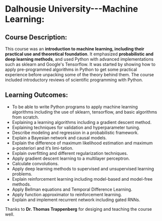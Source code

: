 # Dalhousie University---Machine Learning:


Course Description:
-------------------
This course was an **introduction to machine learning, including their practical use and theoretical foundation**. It emphasized **probabilistic and deep learning methods**, and used Python with advanced implementations such as sklearn and Google's Tensorflow. It was started by showing how to apply pre-programmed algorithms in Python to get some practical experience before unpacking some of the theory behind them. The course included introductory reviews of scientific programming with Python.

Learning Outcomes:
------------------
* To be able to write Python programs to apply machine learning algorithms including the use of sklearn, tensorflow, and basic algorithms from scratch.
* Explaining a learning algorithms including a gradient descent method.
* Explaining techniques for validation and hyperparameter tuning.
* Describe modeling and regression in a probabilistic framework.
* Explain a Bayesian network and causal models.
* Explain the difference of maximum likelihood estimation and maximum a-posteriori and it’s limi-tation.
* Explain overfitting and different regularization techniques.
* Apply gradient descent learning to a multilayer perceptron.
* Calculate convolutions.
* Apply deep learning methods to supervised and unsupervised learning problems.
* Explain reinforcement learning including model-based and model-free methods.
* Apply Bellman equations and Temporal Difference Learning.
* Apply function approximator to reinforcement learning.
* Explain and implement recurrent network including gated RNNs.



Thanks to **Dr. Thomas Trappenberg** for desiging and teaching the course well.
